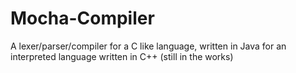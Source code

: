 # Mocha-Compiler
A lexer/parser/compiler for a C like language, written in Java for an interpreted language written in C++ (still in the works)
